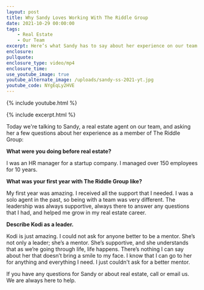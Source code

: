 ```yaml
---
layout: post
title: Why Sandy Loves Working With The Riddle Group
date: 2021-10-29 00:00:00
tags:
    - Real Estate
    - Our Team
excerpt: Here’s what Sandy has to say about her experience on our team.
enclosure:
pullquote:
enclosure_type: video/mp4
enclosure_time:
use_youtube_image: true
youtube_alternate_image: /uploads/sandy-ss-2021-yt.jpg
youtube_code: NYgEqLy2HVE
---
```

{% include youtube.html %}

{% include excerpt.html %}

Today we're talking to Sandy, a real estate agent on our team, and asking her a few questions about her experience as a member of The Riddle Group:

**What were you doing before real estate?**

I was an HR manager for a startup company. I managed over 150 employees for 10 years.

**What was your first year with The Riddle Group like?**

My first year was amazing. I received all the support that I needed. I was a solo agent in the past, so being with a team was very different. The leadership was always supportive, always there to answer any questions that I had, and helped me grow in my real estate career.

**Describe Kodi as a leader.**

Kodi is just amazing. I could not ask for anyone better to be a mentor. She’s not only a leader; she’s a mentor. She’s supportive, and she understands that as we’re going through life, life happens. There’s nothing I can say about her that doesn’t bring a smile to my face. I know that I can go to her for anything and everything I need. I just couldn't ask for a better mentor.

If you have any questions for Sandy or about real estate, call or email us. We are always here to help.
